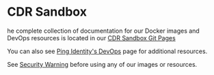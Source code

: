 # CDR Sandbox

he complete collection of documentation for our Docker images and DevOps resources is located in our [CDR Sandbox Git Pages](./docs)

You can also see [Ping Identity's DevOps](https://devops.pingidentity.com) page for additional resources.

See [Security Warning](SECURITY.md) before using any of our images or resources.
